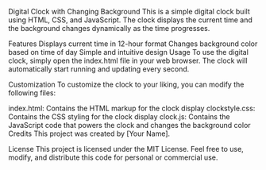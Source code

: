Digital Clock with Changing Background
This is a simple digital clock built using HTML, CSS, and JavaScript. The clock displays the current time and the background changes dynamically as the time progresses.

Features
Displays current time in 12-hour format
Changes background color based on time of day
Simple and intuitive design
Usage
To use the digital clock, simply open the index.html file in your web browser. The clock will automatically start running and updating every second.

Customization
To customize the clock to your liking, you can modify the following files:

index.html: Contains the HTML markup for the clock display
clockstyle.css: Contains the CSS styling for the clock display
clock.js: Contains the JavaScript code that powers the clock and changes the background color
Credits
This project was created by [Your Name].

License
This project is licensed under the MIT License. Feel free to use, modify, and distribute this code for personal or commercial use.



